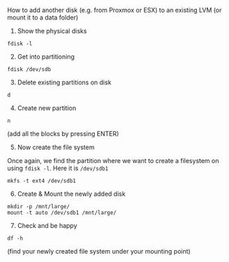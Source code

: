 How to add another disk (e.g. from Proxmox or ESX) to an existing LVM (or mount it to a data folder)




1. Show the physical disks

```
fdisk -l
```

2. Get into partitioning

```
fdisk /dev/sdb
```

3. Delete existing partitions on disk


```
d
```

4. Create new partition

```
n
```

(add all the blocks by pressing ENTER)

5. Now create the file system

Once again, we find the partition where we want to create a filesystem on using `fdisk -l`. Here it is `/dev/sdb1`

```
mkfs -t ext4 /dev/sdb1
```

6. Create & Mount the newly added disk


```
mkdir -p /mnt/large/
mount -t auto /dev/sdb1 /mnt/large/
```

7. Check and be happy


```
df -h
```

(find your newly created file system under your mounting point)
